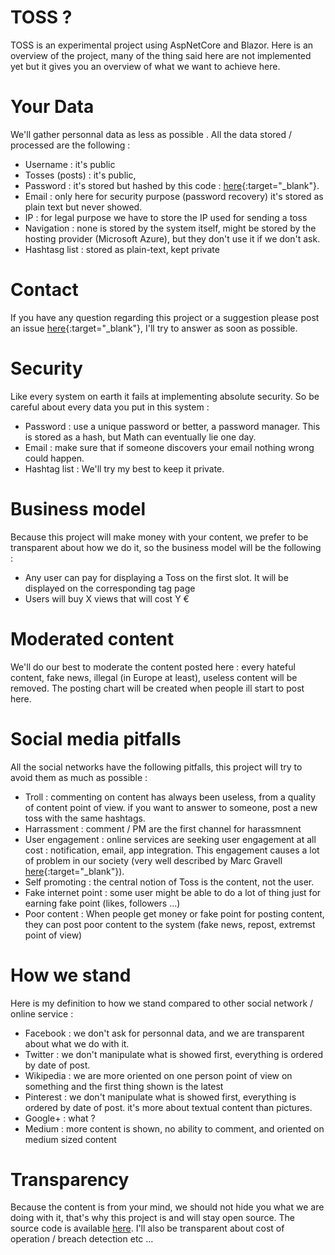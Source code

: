 # TOSS ?
TOSS is an experimental project using AspNetCore and Blazor. Here is an overview of the project, many of the thing said here are not implemented yet but it gives you an overview 
of what we want to achieve here.

# Your Data
We'll gather personnal data as less as possible . All the data stored / processed are the following :
- Username : it's public
- Tosses (posts) : it's public,
- Password : it's stored but hashed by this code : [here](https://github.com/aspnet/Identity/blob/85f8a49aef68bf9763cd9854ce1dd4a26a7c5d3c/src/Core/PasswordHasher.cs){:target="_blank"}.
- Email : only here for security purpose (password recovery) it's stored as plain text but never showed.
- IP : for legal purpose we have to store the IP used for sending a toss
- Navigation : none is stored by the system itself, might be stored by the hosting provider (Microsoft Azure), but they don't use it if we don't ask.
- Hashtasg list : stored as plain-text, kept private

# Contact
If you have any question regarding this project or a suggestion please post an issue [here](https://github.com/RemiBou/Toss.Blazor/issues){:target="_blank"}, I'll try to answer as soon as possible.

# Security
Like every system on earth it fails at implementing absolute security. So be careful about every data you put in this system :
- Password : use a unique password or better, a password manager. This is stored as a hash, but Math can eventually lie one day.
- Email : make sure that if someone discovers your email nothing wrong could happen.
- Hashtag list : We'll try my best to keep it private.

# Business model
Because this project will make money with your content, we prefer to be transparent about how we do it, so the business model will be the following : 
- Any user can pay for displaying a Toss on the first slot. It will be displayed on the corresponding tag page
- Users will buy X views that will cost Y €

# Moderated content
We'll do our best to moderate the content posted here : every hateful content, fake news, illegal (in Europe at least), useless content will be removed. The posting chart will be created when people ill start to post here. 

# Social media pitfalls
All the social networks have the following pitfalls, this project will try to avoid them as much as possible :
- Troll : commenting on content has always been useless, from a quality of content point of view. if you want to answer to someone, post a new toss with the same hashtags.
- Harrassment : comment / PM are the first channel for harassmnent
- User engagement : online services are seeking user engagement at all cost : notification, email, app integration. This engagement causes a lot of problem in our society (very well described by Marc Gravell [here](https://blog.marcgravell.com/2018/12/a-thanksgiving-carol.html){:target="_blank"}).
- Self promoting : the central notion of Toss is the content, not the user. 
- Fake internet point : some user might be able to do a lot of thing just for earning fake point (likes, followers ...)
- Poor content : When people get money or fake point for posting content, they can post poor content to the system (fake news, repost, extremst point of view)

# How we stand
Here is my definition to how we stand compared to other social network / online service :
- Facebook : we don't ask for personnal data, and we are transparent about what we do with it.
- Twitter : we don't manipulate what is showed first, everything is ordered by date of post.
- Wikipedia : we are more oriented on one person point of view on something and the first thing shown is the latest
- Pinterest : we don't manipulate what is showed first, everything is ordered by date of post. it's more about textual content than pictures.
- Google+ : what ?
- Medium : more content is shown, no ability to comment, and oriented on medium sized content

# Transparency
Because the content is from your mind, we should not hide you what we are doing with it, that's why this project is and will stay open source.
The source code is available [here](https://github.com/RemiBou/Toss.Blazor).
I'll also be transparent about cost of operation / breach detection etc ...